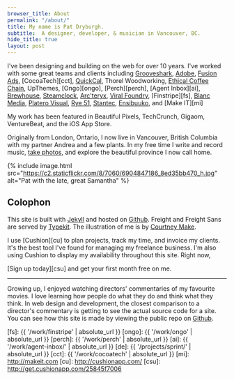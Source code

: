 ```yaml
---
browser_title: About
permalink: "/about/"
title: My name is Pat Dryburgh.
subtitle:  A designer, developer, & musician in Vancouver, BC.
hide_title: true
layout: post
--- 
```


I've been designing and building on the web for over 10 years. I've worked with some great teams and clients including [Grooveshark][gs], [Adobe][ad], [Fusion Ads][fa], [CocoaTech][cct], [QuickCal][qc], Thorel Woodworking, [Ethical Coffee Chain][ecc], UpThemes, [Ongo][ongo], [Perch][perch], [Agent Inbox][ai], [Brewhouse][bh], [Steamclock][sc], [Arc'teryx][arc], [Viral Foundry][vf], [Finstripe][fs], [Blanc Media][bm], [Platero Visual][pv], [Rye&nbsp;51][r5], [Stantec][st], [Ensibuuko][en], and [Make IT][mi]

My work has been featured in Beautiful Pixels, TechCrunch, Gigaom, VentureBeat, and the iOS App Store.

Originally from London, Ontario, I now live in Vancouver, British Columbia with my partner Andrea and a few plants. In my free time I write and record music, [take photos](http://instagram.com/patdryburgh), and explore the beautiful province I now call home.

{% include image.html src="https://c2.staticflickr.com/8/7060/6904847186_8ed35bb470_h.jpg" alt="Pat with the late, great Samantha" %}

## Colophon

This site is built with [Jekyll](https://jekyllrb.com) and hosted on [Github](https://pages.github.com). Freight and Freight Sans are served by [Typekit](http://typekit.com). The illustration of me is by [Courtney Make](https://twitter.com/courtneymake?lang=en).

I use [Cushion][cu] to plan projects, track my time, and invoice my clients. It's the best tool I've found for managing my freelance business. I'm also using Cushion to display my availability throughout this site. Right now, <strong id="data-availability-badge"></strong>

[Sign up today][csu] and get your first month free on me.

---

Growing up, I enjoyed watching directors' commentaries of my favourite movies. I love learning how people do what they do and think what they think. In web design and development, the closest comparison to a director's commentary is getting to see the actual source code for a site. You can see how this site is made by viewing the public repo on [Github][gb].

[now]: /now
[gs]: https://en.wikipedia.org/wiki/Grooveshark
[ad]: http://adobe.com
[fa]: https://www.crunchbase.com/organization/fusion-ads
[qc]: http://quickcalapp.com
[cy]: https://twitter.com/courtneymake
[moon]: https://thenounproject.com/iuliaardeleanu/collection/weather/?oq=weather&cidx=71&i=680142
[sun]: https://thenounproject.com/iuliaardeleanu/collection/weather/?oq=weather&cidx=71&i=675989
[ia]: https://thenounproject.com/iuliaardeleanu
[ecc]: http://ethicalcoffee.co
[bh]: http://brewhouse.io
[sc]: http://steamclock.com
[arc]: https://itunes.apple.com/us/app/mountain-conditions-report/id961780477?mt=8
[vf]: http://viralfoundry.com
[bm]: http://www.blancmedia.org/
[pv]: http://platerovisual.com/
[r5]: http://rye51.com
[st]: http://stantec.com
[fsp]: http://speirs.org
[pr]: http://patrickrhone.com
[ct]: http://carlythomas.com
[bb]: http://brooksreview.net
[en]: http://ensibuuko.com
[gb]: https://github.com/patdryburgh/patdryburgh.com
[fs]: {{ '/work/finstripe' | absolute_url }}
[ongo]: {{ '/work/ongo' | absolute_url }}
[perch]: {{ '/work/perch' | absolute_url }}
[ai]: {{ '/work/agent-inbox/' | absolute_url }}
[de]: {{ '/projects/sprint/' | absolute_url }}
[cct]: {{ '/work/cocoatech' | absolute_url }}
[mi]: http://makeit.com
[cu]: http://cushionapp.com/
[csu]: http://get.cushionapp.com/25845f7006
